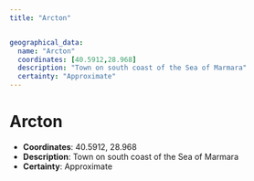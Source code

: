 ```yaml
---
title: "Arcton"


geographical_data:
  name: "Arcton"
  coordinates: [40.5912,28.968]
  description: "Town on south coast of the Sea of Marmara"
  certainty: "Approximate"
---
```


# Arcton

- **Coordinates**: 40.5912, 28.968
- **Description**: Town on south coast of the Sea of Marmara
- **Certainty**: Approximate

